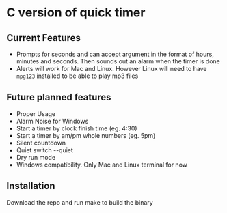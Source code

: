 # C version of quick timer

## Current Features
- Prompts for seconds and can accept argument in the format of hours, minutes
  and seconds. Then sounds out an alarm when the timer is done
- Alerts will work for Mac and Linux. However Linux will need to have `mpg123`
  installed to be able to play mp3 files

## Future planned features
- Proper Usage
- Alarm Noise for Windows
- Start a timer by clock finish time (eg. 4:30)
- Start a timer by am/pm whole numbers (eg. 5pm)
- Silent countdown
- Quiet switch --quiet
- Dry run mode
- Windows compatibility. Only Mac and Linux terminal for now

## Installation
Download the repo and run make to build the binary
